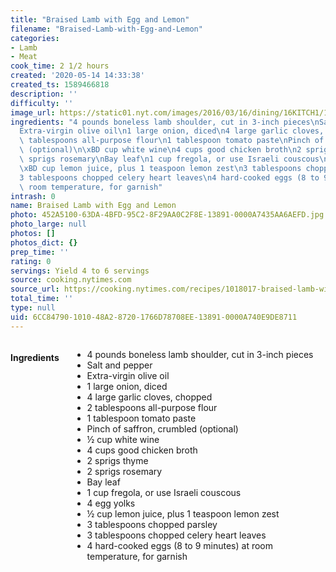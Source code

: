 ```yaml
---
title: "Braised Lamb with Egg and Lemon"
filename: "Braised-Lamb-with-Egg-and-Lemon"
categories:
- Lamb
- Meat
cook_time: 2 1/2 hours
created: '2020-05-14 14:33:38'
created_ts: 1589466818
description: ''
difficulty: ''
image_url: https://static01.nyt.com/images/2016/03/16/dining/16KITCH1/16KITCH1-articleLarge.jpg
ingredients: "4 pounds boneless lamb shoulder, cut in 3-inch pieces\nSalt and pepper\n\
  Extra-virgin olive oil\n1 large onion, diced\n4 large garlic cloves, chopped\n2\
  \ tablespoons all-purpose flour\n1 tablespoon tomato paste\nPinch of saffron, crumbled\
  \ (optional)\n\xBD cup white wine\n4 cups good chicken broth\n2 sprigs thyme\n2\
  \ sprigs rosemary\nBay leaf\n1 cup fregola, or use Israeli couscous\n4 egg yolks\n\
  \xBD cup lemon juice, plus 1 teaspoon lemon zest\n3 tablespoons chopped parsley\n\
  3 tablespoons chopped celery heart leaves\n4 hard-cooked eggs (8 to 9 minutes) at\
  \ room temperature, for garnish"
intrash: 0
name: Braised Lamb with Egg and Lemon
photo: 452A5100-63DA-4BFD-95C2-8F29AA0C2F8E-13891-0000A7435AA6AEFD.jpg
photo_large: null
photos: []
photos_dict: {}
prep_time: ''
rating: 0
servings: Yield 4 to 6 servings
source: cooking.nytimes.com
source_url: https://cooking.nytimes.com/recipes/1018017-braised-lamb-with-egg-and-lemon?action=click&module=Global%20Search%20Recipe%20Card&pgType=search&rank=25
total_time: ''
type: null
uid: 6CC84790-1010-48A2-8720-1766D78708EE-13891-0000A740E9DE8711
---
```

<div class="large-8 medium-7 columns" id="writeup">	</div><!-- #writeup -->
</div><!-- #row-one -->
<div class="row" id="row-two">	<div class="medium-4 small-5 columns"><h4 id="ingredients">Ingredients</h4><div class="box box-ingredients content"><ul>
<li>4 pounds boneless lamb shoulder, cut in 3-inch pieces</li>
<li>Salt and pepper</li>
<li>Extra-virgin olive oil</li>
<li>1 large onion, diced</li>
<li>4 large garlic cloves, chopped</li>
<li>2 tablespoons all-purpose flour</li>
<li>1 tablespoon tomato paste</li>
<li>Pinch of saffron, crumbled (optional)</li>
<li>½ cup white wine</li>
<li>4 cups good chicken broth</li>
<li>2 sprigs thyme</li>
<li>2 sprigs rosemary</li>
<li>Bay leaf</li>
<li>1 cup fregola, or use Israeli couscous</li>
<li>4 egg yolks</li>
<li>½ cup lemon juice, plus 1 teaspoon lemon zest</li>
<li>3 tablespoons chopped parsley</li>
<li>3 tablespoons chopped celery heart leaves</li>
<li>4 hard-cooked eggs (8 to 9 minutes) at room temperature, for garnish</li>
</ul>
</div>	</div>	<div class="medium-6 small-7 columns">	</div>